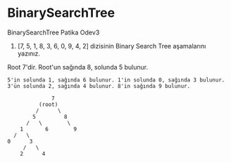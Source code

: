 # BinarySearchTree
BinarySearchTree Patika Odev3
1. [7, 5, 1, 8, 3, 6, 0, 9, 4, 2] dizisinin Binary Search Tree aşamalarını yazınız.

Root 7'dir. Root'un sağında 8, solunda 5 bulunur.

    5'in solunda 1, sağında 6 bulunur. 1'in solunda 0, sağında 3 bulunur. 3'ün solunda 2, sağında 4 bulunur. 8'in sağında 9 bulunur.
    
                  7
              (root)
             /      \
            5         8
          /   \        \
        1       6        9
      /   \
    0      3 
         /   \
        2      4
